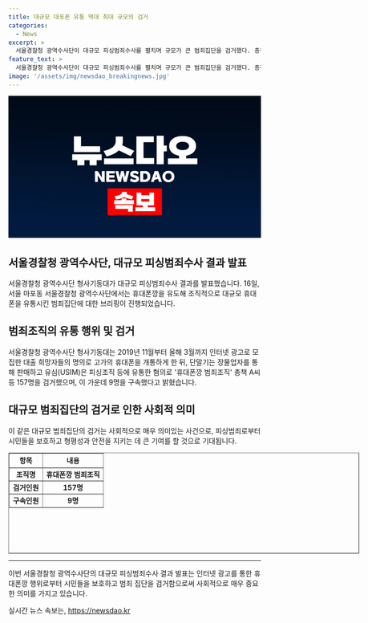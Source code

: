 ```yaml
---
title: 대규모 대포폰 유통 역대 최대 규모의 검거
categories:
  - News
excerpt: >
  서울경찰청 광역수사단이 대규모 피싱범죄수사를 펼치며 규모가 큰 범죄집단을 검거했다. 총책이 포함된 157명 중 9명이 구속됐으며, 이들은 대출 희망자들의 명의를 도용하여 고가의 휴대폰을 유도한 혐의를 받고 있다. 휴대폰은 장물업자를 통해 판매되고, 유심은 피싱조직 등에 유통되었다. 형사기동대는 이 같은 행위를 조직적으로 수행한 혐의를 인정하며, 이번 사건은 역대 최대 규모의 피싱범죄수사로 평가받고 있다.
feature_text: >
  서울경찰청 광역수사단이 대규모 피싱범죄수사를 펼치며 규모가 큰 범죄집단을 검거했다. 총책이 포함된 157명 중 9명이 구속됐으며, 이들은 대출 희망자들의 명의를 도용하여 고가의 휴대폰을 유도한 혐의를 받고 있다. 휴대폰은 장물업자를 통해 판매되고, 유심은 피싱조직 등에 유통되었다. 형사기동대는 이 같은 행위를 조직적으로 수행한 혐의를 인정하며, 이번 사건은 역대 최대 규모의 피싱범죄수사로 평가받고 있다.
image: '/assets/img/newsdao_breakingnews.jpg'
---
```


<p><img src="/assets/img/newsdao_breakingnews.jpg" alt="firstkoreanews 속보" /></p>

<h2>서울경찰청 광역수사단, 대규모 피싱범죄수사 결과 발표</h2>

<p data-ke-size="size16">서울경찰청 광역수사단 형사기동대가 대규모 피싱범죄수사 결과를 발표했습니다. 16일, 서울 마포동 서울경찰청 광역수사단에서는 휴대폰깡을 유도해 조직적으로 대규모 휴대폰을 유통시킨 범죄집단에 대한 브리핑이 진행되었습니다.</p>

<h2>범죄조직의 유통 행위 및 검거</h2>

<p data-ke-size="size16">서울경찰청 광역수사단 형사기동대는 2019년 11월부터 올해 3월까지 인터넷 광고로 모집한 대출 희망자들의 명의로 고가의 휴대폰을 개통하게 한 뒤, 단말기는 장물업자를 통해 판매하고 유심(USIM)은 피싱조직 등에 유통한 혐의로 '휴대폰깡 범죄조직' 총책 A씨 등 157명을 검거했으며, 이 가운데 9명을 구속했다고 밝혔습니다.</p>

<h2>대규모 범죄집단의 검거로 인한 사회적 의미</h2>

<p data-ke-size="size16">이 같은 대규모 범죄집단의 검거는 사회적으로 매우 의미있는 사건으로, 피싱범죄로부터 시민들을 보호하고 형평성과 안전을 지키는 데 큰 기여를 할 것으로 기대됩니다.</p>

<table style="width: 700px; height: 201px;" border="1">
<tbody>
<tr>
<td style="text-align: center; height: 23px;"><b>항목</b></td>
<td style="text-align: center; height: 23px;"><b>내용</b></td>
</tr>
<tr>
<td style="text-align: center; height: 17px;"><b>조직명</b></td>
<td style="text-align: center; height: 17px;"><b>휴대폰깡 범죄조직</b></td>
</tr>
<tr>
<td style="text-align: center; height: 17px;"><b>검거인원</b></td>
<td style="text-align: center; height: 17px;"><b>157명</b></td>
</tr>
<tr>
<td style="text-align: center; height: 17px;"><b>구속인원</b></td>
<td style="text-align: center; height: 17px;"><b>9명</b></td>
</tr>
</tbody>
</table>

<hr>

<p data-ke-size="size16">이번 서울경찰청 광역수사단의 대규모 피싱범죄수사 결과 발표는 인터넷 광고를 통한 휴대폰깡 행위로부터 시민들을 보호하고 범죄 집단을 검거함으로써 사회적으로 매우 중요한 의미를 가지고 있습니다.</p>
실시간 뉴스 속보는, <a href="https://newsdao.kr" rel="dofollow">https://newsdao.kr</a>


